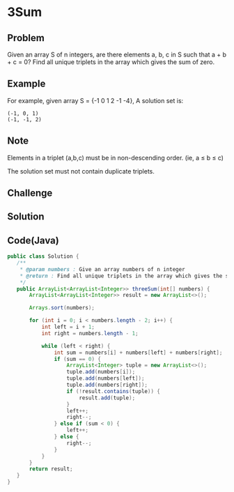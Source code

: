 3Sum
===



Problem
-------

Given an array S of n integers, are there elements a, b, c in S such that a + b + c = 0? Find all unique triplets in the array which gives the sum of zero.

Example
-------

For example, given array S = {-1 0 1 2 -1 -4}, A solution set is:

    (-1, 0, 1)
    (-1, -1, 2)

Note
---------

Elements in a triplet (a,b,c) must be in non-descending order. (ie, a ≤ b ≤ c)

The solution set must not contain duplicate triplets.

Challenge
---------



Solution
--------


Code(Java)
----------

```java
public class Solution {
   /**
    * @param numbers : Give an array numbers of n integer
    * @return : Find all unique triplets in the array which gives the sum of zero.
    */
   public ArrayList<ArrayList<Integer>> threeSum(int[] numbers) {
       ArrayList<ArrayList<Integer>> result = new ArrayList<>();

       Arrays.sort(numbers);

       for (int i = 0; i < numbers.length - 2; i++) {
           int left = i + 1;
           int right = numbers.length - 1;

           while (left < right) {
               int sum = numbers[i] + numbers[left] + numbers[right];
               if (sum == 0) {
                   ArrayList<Integer> tuple = new ArrayList<>();
                   tuple.add(numbers[i]);
                   tuple.add(numbers[left]);
                   tuple.add(numbers[right]);
                   if (!result.contains(tuple)) {
                       result.add(tuple);
                   }
                   left++;
                   right--;
               } else if (sum < 0) {
                   left++;
               } else {
                   right--;
               }
           }
       }
       return result;
   }
}
```